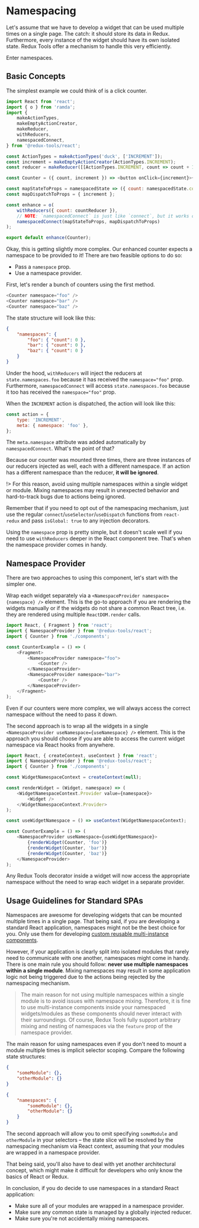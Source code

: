 # Namespacing

Let's assume that we have to develop a widget that can be used multiple times on a single page. The catch: it should store its data in Redux. Furthermore, every instance of the widget should have its own isolated state. Redux Tools offer a mechanism to handle this very efficiently.

Enter namespaces.

## Basic Concepts

The simplest example we could think of is a click counter.

```js
import React from 'react';
import { o } from 'ramda';
import {
	makeActionTypes,
	makeEmptyActionCreator,
	makeReducer,
	withReducers,
	namespacedConnect,
} from '@redux-tools/react';

const ActionTypes = makeActionTypes('duck', ['INCREMENT']);
const increment = makeEmptyActionCreator(ActionTypes.INCREMENT);
const reducer = makeReducer([[ActionTypes.INCREMENT, count => count + 1]], 0);

const Counter = ({ count, increment }) => <button onClick={increment}>{count}</button>;

const mapStateToProps = namespacedState => ({ count: namespacedState.count });
const mapDispatchToProps = { increment };

const enhance = o(
	withReducers({ count: countReducer }),
	// NOTE: `namespacedConnect` is just like `connect`, but it works over namespaces
	namespacedConnect(mapStateToProps, mapDispatchToProps)
);

export default enhance(Counter);
```

Okay, this is getting slightly more complex. Our enhanced counter expects a namespace to be provided to it! There are two feasible options to do so:

- Pass a `namespace` prop.
- Use a namespace provider.

First, let's render a bunch of counters using the first method.

```js
<Counter namespace="foo" />
<Counter namespace="bar" />
<Counter namespace="baz" />
```

The state structure will look like this:

```json
{
	"namespaces": {
		"foo": { "count": 0 },
		"bar": { "count": 0 },
		"baz": { "count": 0 }
	}
}
```

Under the hood, `withReducers` will inject the reducers at `state.namespaces.foo` because it has received the `namespace="foo"` prop. Furthermore, `namespacedConnect` will access `state.namespaces.foo` because it too has received the `namespace="foo"` prop.

When the `INCREMENT` action is dispatched, the action will look like this:

```js
const action = {
	type: 'INCREMENT',
	meta: { namespace: 'foo' },
};
```

The `meta.namespace` attribute was added automatically by `namespacedConnect`. What's the point of that?

Because our counter was mounted three times, there are three instances of our reducers injected as well, each with a different namespace. If an action has a different namespace than the reducer, **it will be ignored**.

!> For this reason, avoid using multiple namespaces within a single widget or module. Mixing namespaces may result in unexpected behavior and hard-to-track bugs due to actions being ignored.

Remember that if you need to opt out of the namespacing mechanism, just use the regular `connect`/`useSelector`/`useDispatch` functions from `react-redux` and pass `isGlobal: true` to any injection decorators.

Using the `namespace` prop is pretty simple, but it doesn't scale well if you need to use `withReducers` deeper in the React component tree. That's when the namespace provider comes in handy.

## Namespace Provider

There are two approaches to using this component, let's start with the simpler one.

Wrap each widget separately via a `<NamespaceProvider namespace={namespace} />` element. This is the go-to approach if you are rendering the widgets manually or if the widgets do not share a common React tree, i.e. they are rendered using multiple `ReactDOM.render` calls.

```js
import React, { Fragment } from 'react';
import { NamespaceProvider } from '@redux-tools/react';
import { Counter } from './components';

const CounterExample = () => (
	<Fragment>
		<NamespaceProvider namespace="foo">
			<Counter />
		</NamespaceProvider>
		<NamespaceProvider namespace="bar">
			<Counter />
		</NamespaceProvider>
	</Fragment>
);
```

Even if our counters were more complex, we will always access the correct namespace without the need to pass it down.

The second approach is to wrap all the widgets in a single `<NamespaceProvider useNamespace={useNamespace} />` element. This is the approach you should choose if you are able to access the current widget namespace via React hooks from anywhere.

```js
import React, { createContext, useContext } from 'react';
import { NamespaceProvider } from '@redux-tools/react';
import { Counter } from './components';

const WidgetNamespaceContext = createContext(null);

const renderWidget = (Widget, namespace) => (
	<WidgetNamespaceContext.Provider value={namespace}>
		<Widget />
	</WidgetNamespaceContext.Provider>
);

const useWidgetNamespace = () => useContext(WidgetNamespaceContext);

const CounterExample = () => (
	<NamespaceProvider useNamespace={useWidgetNamespace}>
		{renderWidget(Counter, 'foo')}
		{renderWidget(Counter, 'bar')}
		{renderWidget(Counter, 'baz')}
	</NamespaceProvider>
);
```

Any Redux Tools decorator inside a widget will now access the appropriate namespace without the need to wrap each widget in a separate provider.

## Usage Guidelines for Standard SPAs

Namespaces are awesome for developing widgets that can be mounted multiple times in a single page. That being said, if you are developing a standard React application, namespaces might not be the best choice for you. Only use them for developing [custom reusable multi-instance components](/tutorial/03-multi-instance-components).

However, if your application is clearly split into isolated modules that rarely need to communicate with one another, namespaces might come in handy. There is one main rule you should follow: **never use multiple namespaces within a single module**. Mixing namespaces may result in some application logic not being triggered due to the actions being rejected by the namespacing mechanism.

> The main reason for not using multiple namespaces within a single module is to avoid issues with namespace mixing. Therefore, it is fine to use multi-instance components inside your namespaced widgets/modules as these components should never interact with their surroundings. Of course, Redux Tools fully support arbitrary mixing and nesting of namespaces via the `feature` prop of the namespace provider.

The main reason for using namespaces even if you don't need to mount a module multiple times is implicit selector scoping. Compare the following state structures:

```json
{
	"someModule": {},
	"otherModule": {}
}
```

```json
{
	"namespaces": {
		"someModule": {},
		"otherModule": {}
	}
}
```

The second approach will allow you to omit specifying `someModule` and `otherModule` in your selectors – the state slice will be resolved by the namespacing mechanism via React context, assuming that your modules are wrapped in a namespace provider.

That being said, you'll also have to deal with yet another architectural concept, which might make it difficult for developers who only know the basics of React or Redux.

In conclusion, if you do decide to use namespaces in a standard React application:

- Make sure all of your modules are wrapped in a namespace provider.
- Make sure any common state is managed by a globally injected reducer.
- Make sure you're not accidentally mixing namespaces.
